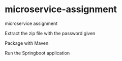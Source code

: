 # microservice-assignment
microservice assignment

Extract the zip file with the password given

Package with Maven

Run the Springboot application
